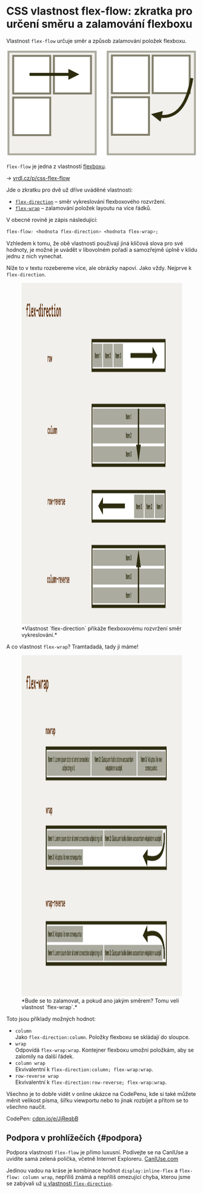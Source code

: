 # CSS vlastnost flex-flow: zkratka pro určení směru a zalamování flexboxu

Vlastnost `flex-flow` určuje směr a způsob zalamování položek flexboxu.

<div class="connected" markdown="1">

![CSS vlastnost flex-flow](../dist/images/medium/vdlayout/css-flex-flow-schema.jpg)

<div class="web-only" markdown="1">

`flex-flow` je jedna z vlastností [flexboxu](css-flexbox.md).

</div>

<div class="ebook-only" markdown="1">

→ [vrdl.cz/p/css-flex-flow](https://www.vzhurudolu.cz/prirucka/css-flex-flow)

</div>

</div>

Jde o zkratku pro dvě už dříve uváděné vlastnosti:

- [`flex-direction`](css-flex-direction.md) – směr vykreslování flexboxového rozvržení.
- [`flex-wrap`](css-flex-wrap.md) – zalamování položek layoutu na více řádků.

V obecné rovině je zápis následující:

```css
flex-flow: <hodnota flex-direction> <hodnota flex-wrap>;
```

Vzhledem k tomu, že obě vlastnosti používají jiná klíčová slova pro své hodnoty, je možné je uvádět v libovolném pořadí a samozřejmě úplně v klidu jednu z nich vynechat.

<!-- AdSnippet -->

<div class="web-only" markdown="1">

Níže to v textu rozebereme více, ale obrázky napoví. Jako vždy. Nejprve k `flex-direction`.

<figure>
<img src="../dist/images/original/vdlayout/css-flex-direction.jpg" width="1600" height="900" alt="CSS vlastnost flex-direction">
<figcaption markdown="1">
*Vlastnost `flex-direction` přikáže flexboxovému rozvržení směr vykreslování.*
</figcaption>
</figure>

A co vlastnost `flex-wrap`? Tramtadadá, tady ji máme!

<figure>
<img src="../dist/images/original/vdlayout/css-flex-wrap.jpg" width="1600" height="900" alt="CSS vlastnost flex-wrap">
<figcaption markdown="1">
*Bude se to zalamovat, a pokud ano jakým směrem? Tomu velí vlastnost `flex-wrap`.*
</figcaption>
</figure>

<!-- .web-only -->
</div>

Toto jsou příklady možných hodnot:

- `column`  
Jako `flex-direction:column`. Položky flexboxu se skládají do sloupce.
- `wrap`  
Odpovídá `flex-wrap:wrap`. Kontejner flexboxu umožní položkám, aby se zalomily na další řádek.
- `column wrap`  
Ekvivalentní k `flex-direction:column; flex-wrap:wrap`.
- `row-reverse wrap`  
Ekvivalentní k `flex-direction:row-reverse; flex-wrap:wrap`.

Všechno je to dobře vidět v online ukázce na CodePenu, kde si také můžete měnit velikost písma, šířku viewportu nebo to jinak rozbíjet a přitom se to všechno naučit.

CodePen: [cdpn.io/e/JjReqbB](https://codepen.io/machal/pen/JjReqbB?editors=0000)

## Podpora v prohlížečích {#podpora}

Podpora vlastnosti `flex-flow` je přímo luxusní. Podívejte se na CanIUse a uvidíte samá zelená políčka, včetně Internet Exploreru. [CanIUse.com](https://caniuse.com/mdn-css_properties_flex-flow)

Jedinou vadou na kráse je kombinace hodnot `display:inline-flex` a `flex-flow: column wrap`, nepříliš známá a nepříliš omezující chyba, kterou jsme se zabývali už [u vlastnosti `flex-direction`](css-flex-direction.md).

<!-- AdSnippet -->
